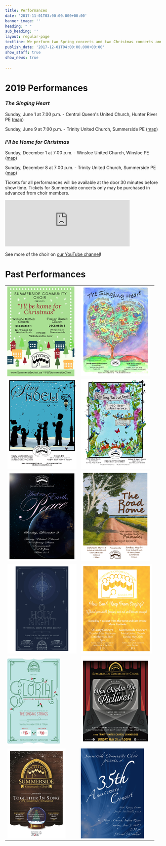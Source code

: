 ```yaml
---
title: Performances
date: '2017-11-01T03:00:00.000+00:00'
banner_image: ''
heading: " "
sub_heading: ''
layout: regular-page
textline: We perform two Spring concerts and two Christmas concerts annually.
publish_date: '2017-12-01T04:00:00.000+00:00'
show_staff: true
show_news: true

---
```

# 2019 Performances

### **_The Singing Heart_**

Sunday, June 1 at 7:00 p.m. - Central Queen's United Church, Hunter River PE ([map](https://goo.gl/maps/8BsDwLN2jLK2))

Sunday, June 9 at 7:00 p.m. - Trinity United Church, Summerside PE ([map](https://goo.gl/maps/nuzN7oMkWLG2))

### **_I'll be Home for Christmas_**

Sunday, December 1 at 7:00 p.m. - Winsloe United Church, Winsloe PE ([map](https://goo.gl/maps/WByb5N9n9HiQBCL66))

Sunday, December 8 at 7:00 p.m. - Trinity United Church, Summerside PE ([map](https://goo.gl/maps/nuzN7oMkWLG2))

Tickets for all performances will be available at the door 30 minutes before show time. Tickets for Summerside concerts only may be purchased in advanced from choir members.

<div class="video-container">
<iframe width="80%" src="https://www.youtube.com/embed/niIwmOOsxNs" frameborder="0" allow="accelerometer; autoplay; encrypted-media; gyroscope; picture-in-picture" allowfullscreen></iframe>
</div>

See more of the choir on [our YouTube channel](https://www.youtube.com/user/SummersideChoirPEI/)!

# Past Performances

<table>
<tr>
<td><img src="/images/posters/concertposterchristmas2019.jpg" height="290"/></td>
<td><img src="/images/posters/concertposterspring2019.jpg" height="290"/></td>
</tr>
<tr>
<td><img src="/images/posters/concertposterchristmas2018.jpg" height="290"/></td>
<td><img src="/images/posters/concertposterspring2018.jpg" height="290"/></td>
</tr>
<tr>
<td><img src="/images/posters/concertposterchristmas2017.jpg" height="290"/></td>
<td><img src="/images/posters/concertposterspring2017.jpg" height="290"/></td>
</tr>
<tr>
<td><img src="/images/posters/concertposterchristmas2016.jpg" height="290"/></td>
<td><img src="/images/posters/concertposterspring2016.jpg" height="290"/></td>
</tr>
<tr>
<td><img src="/images/posters/concertposterchristmas2015.jpg" height="290"/></td>
<td><img src="/images/posters/concertposterspring2015.jpg" height="290"/></td>
</tr>
<tr>
<td><img src="/images/posters/concertposterchristmas2014.jpg" height="290"/></td>
<td><img src="/images/posters/concertposterspring2014.jpg" height="290"/></td>
</tr>
</table>
